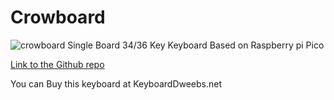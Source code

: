 # Crowboard
![crowboard](https://i.imgur.com/Rg7IYPw.jpg)
 Single Board 34/36 Key Keyboard Based on Raspberry pi Pico
 
 [Link to the Github repo](https://github.com/doesntfazer/CrowBoard)
 
 
 You can Buy this keyboard at KeyboardDweebs.net
